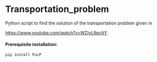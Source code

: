 # Transportation_problem

Python script to find the solution of the transportation problem given in

<https://www.youtube.com/watch?v=WZIyL6pcItY>.

#### Prerequisite installation:

```pip install PuLP```
